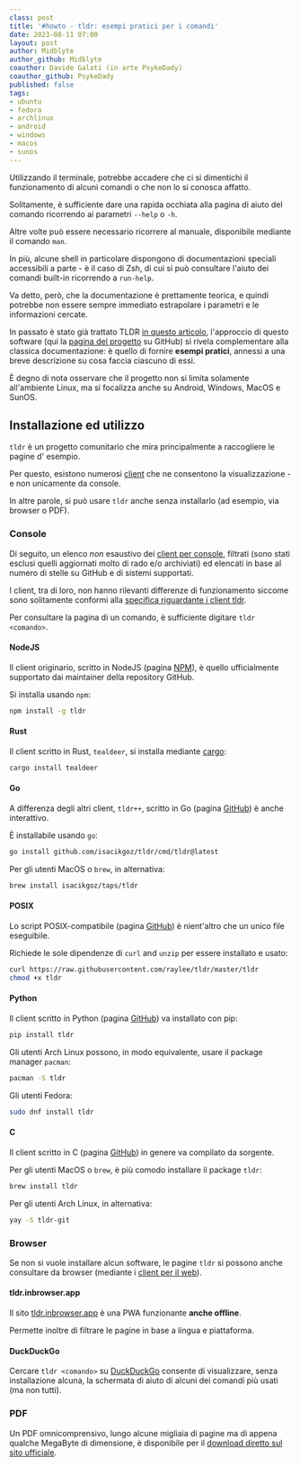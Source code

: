 ```yaml
---
class: post
title: '#howto - tldr: esempi pratici per i comandi'
date: 2023-08-11 07:00
layout: post
author: Midblyte
author_github: Midblyte
coauthor: Davide Galati (in arte PsykeDady)
coauthor_github: PsykeDady
published: false
tags:
- ubuntu
- fedora
- archlinux
- android
- windows
- macos
- sunos
---
```


Utilizzando il terminale, potrebbe accadere che ci si dimentichi il funzionamento di alcuni comandi o che non lo si conosca affatto.

Solitamente, è sufficiente dare una rapida occhiata alla pagina di aiuto del comando ricorrendo ai parametri `--help` o `-h`.

Altre volte può essere necessario ricorrere al manuale, disponibile mediante il comando `man`.

In più, alcune shell in particolare dispongono di documentazioni speciali accessibili a parte - è il caso di Zsh, di cui si può consultare l'aiuto dei comandi built-in ricorrendo a `run-help`.

Va detto, però, che la documentazione è prettamente teorica, e quindi potrebbe non essere sempre immediato estrapolare i parametri e le informazioni cercate.

In passato è stato già trattato TLDR [in questo articolo](https://linuxhub.it/articles/howto-migliorare-l-esperienza-man/), l'approccio di questo software (qui la [pagina del progetto](https://github.com/tldr-pages/tldr) su GitHub) si rivela complementare alla classica documentazione: è quello di fornire **esempi pratici**, annessi a una breve descrizione su cosa faccia ciascuno di essi.

È degno di nota osservare che il progetto non si limita solamente all'ambiente Linux, ma si focalizza anche su Android, Windows, MacOS e SunOS.

## Installazione ed utilizzo

`tldr` è un progetto comunitario che mira principalmente a raccogliere le pagine d' esempio.

Per questo, esistono numerosi [client](https://github.com/tldr-pages/tldr/wiki/tldr-pages-clients) che ne consentono la visualizzazione - e non unicamente da console.

In altre parole, si può usare `tldr` anche senza installarlo (ad esempio, via browser o PDF).

### Console

Di seguito, un elenco *non* esaustivo dei [client per console](https://github.com/tldr-pages/tldr/wiki/tldr-pages-clients#console-clients), filtrati (sono stati esclusi quelli aggiornati molto di rado e/o archiviati) ed elencati in base al numero di stelle su GitHub e di sistemi supportati.

I client, tra di loro, non hanno rilevanti differenze di funzionamento siccome sono solitamente conformi alla [specifica riguardante i client tldr](https://github.com/tldr-pages/tldr/blob/main/CLIENT-SPECIFICATION.md).

Per consultare la pagina di un comando, è sufficiente digitare `tldr <comando>`.

#### NodeJS

Il client originario, scritto in NodeJS (pagina [NPM](https://www.npmjs.com/package/tldr)), è quello ufficialmente supportato dai maintainer della repository GitHub.

Si installa usando `npm`:

```bash
npm install -g tldr
```

#### Rust

Il client scritto in Rust, `tealdeer`, si installa mediante [cargo](https://linuxhub.it/articles/howto-come-installare-rust-e-cargo-con-rustup/):

```bash
cargo install tealdeer
```

#### Go

A differenza degli altri client, `tldr++`, scritto in Go (pagina [GitHub](https://github.com/isacikgoz/tldr)) è anche interattivo.

È installabile usando `go`:

```bash
go install github.com/isacikgoz/tldr/cmd/tldr@latest
```

Per gli utenti MacOS o `brew`, in alternativa:

```bash
brew install isacikgoz/taps/tldr
```

#### POSIX

Lo script POSIX-compatibile (pagina [GitHub](https://github.com/raylee/tldr-sh-client)) è nient'altro che un unico file eseguibile.

Richiede le sole dipendenze di `curl` and `unzip` per essere installato e usato:

```bash
curl https://raw.githubusercontent.com/raylee/tldr/master/tldr
chmod +x tldr
```

#### Python

Il client scritto in Python (pagina [GitHub](https://github.com/tldr-pages/tldr-python-client)) va installato con pip:

```bash
pip install tldr
```

Gli utenti Arch Linux possono, in modo equivalente, usare il package manager `pacman`:

```bash
pacman -S tldr
```

Gli utenti Fedora:

```bash
sudo dnf install tldr
```

#### C

Il client scritto in C (pagina [GitHub](https://github.com/tldr-pages/tldr-c-client)) in genere va compilato da sorgente.

Per gli utenti MacOS o `brew`, è più comodo installare il package `tldr`:

```bash
brew install tldr
```

Per gli utenti Arch Linux, in alternativa:

```bash
yay -S tldr-git
```

### Browser

Se non si vuole installare alcun software, le pagine `tldr` si possono anche consultare da browser (mediante i [client per il web](https://github.com/tldr-pages/tldr/wiki/tldr-pages-clients#web-clients)).

#### tldr.inbrowser.app

Il sito [tldr.inbrowser.app](https://tldr.inbrowser.app/) è una PWA funzionante **anche offline**.

Permette inoltre di filtrare le pagine in base a lingua e piattaforma.

#### DuckDuckGo

Cercare `tldr <comando>` su [DuckDuckGo](https://duckduckgo.com) consente di visualizzare, senza installazione alcuna, la schermata di aiuto di alcuni dei comandi più usati (ma non tutti).

### PDF

Un PDF omnicomprensivo, lungo alcune migliaia di pagine ma di appena qualche MegaByte di dimensione, è disponibile per il [download diretto sul sito ufficiale](https://tldr.sh/assets/tldr-book.pdf).
